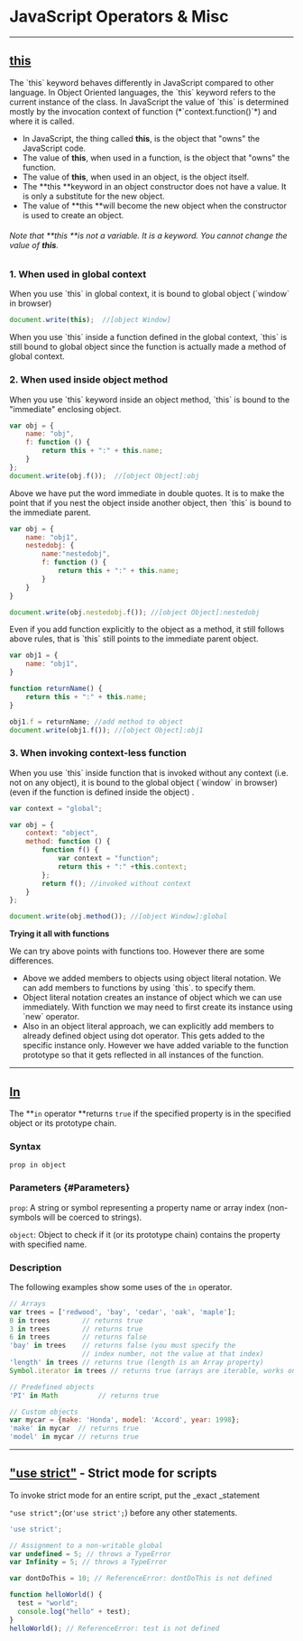 # JavaScript Operators & Misc

---

## [this](https://developer.mozilla.org/en-US/docs/Web/JavaScript/Reference/Operators/this)

The \`this\` keyword behaves differently in JavaScript compared to other language. In Object Oriented languages, the \`this\` keyword refers to the current instance of the class. In JavaScript the value of \`this\` is determined mostly by the invocation context of function \(\*\`context.function\(\)\`\*\) and where it is called.

* In JavaScript, the thing called **this**, is the object that "owns" the JavaScript code.
* The value of **this**, when used in a function, is the object that "owns" the function.
* The value of **this**, when used in an object, is the object itself.
* The **this **keyword in an object constructor does not have a value. It is only a substitute for the new object.
* The value of **this **will become the new object when the constructor is used to create an object.

###### Note that **this **is not a variable. It is a keyword. You cannot change the value of **this**.

### **1. When used in global context**

When you use \`this\` in global context, it is bound to global object \(\`window\` in browser\)

```js
document.write(this);  //[object Window]
```

When you use \`this\` inside a function defined in the global context, \`this\` is still bound to global object since the function is actually made a method of global context.

### **2. When used inside object method**

When you use \`this\` keyword inside an object method, \`this\` is bound to the "immediate" enclosing object.

```js
var obj = {
    name: "obj",
    f: function () {
        return this + ":" + this.name;
    }
};
document.write(obj.f());  //[object Object]:obj
```

Above we have put the word immediate in double quotes. It is to make the point that if you nest the object inside another object, then \`this\` is bound to the immediate parent.

```js
var obj = {
    name: "obj1",
    nestedobj: {
        name:"nestedobj",
        f: function () {
            return this + ":" + this.name;
        }
    }            
}

document.write(obj.nestedobj.f()); //[object Object]:nestedobj
```

Even if you add function explicitly to the object as a method, it still follows above rules, that is \`this\` still points to the immediate parent object.

```js
var obj1 = {
    name: "obj1",
}

function returnName() {
    return this + ":" + this.name;
}

obj1.f = returnName; //add method to object
document.write(obj1.f()); //[object Object]:obj1
```

### **3. When invoking context-less function**

When you use \`this\` inside function that is invoked without any context \(i.e. not on any object\), it is bound to the global object \(\`window\` in browser\) \(even if the function is defined inside the object\) .

```js
var context = "global";

var obj = {  
    context: "object",
    method: function () {                  
        function f() {
            var context = "function";
            return this + ":" +this.context; 
        };
        return f(); //invoked without context
    }
};

document.write(obj.method()); //[object Window]:global
```

**Trying it all with functions**

We can try above points with functions too. However there are some differences.

* Above we added members to objects using object literal notation. We can add members to functions by using \`this\`. to specify them.
* Object literal notation creates an instance of object which we can use immediately. With function we may need to first create its instance using \`new\` operator.
* Also in an object literal approach, we can explicitly add members to already defined object using dot operator. This gets added to the specific instance only. However we have added variable to the function prototype so that it gets reflected in all instances of the function.

---

## [In](https://developer.mozilla.org/en-US/docs/Web/JavaScript/Reference/Operators/in)

The **`in` operator **returns `true` if the specified property is in the specified object or its prototype chain.

### Syntax

```
prop in object
```

### Parameters {#Parameters}

`prop`: A string or symbol representing a property name or array index \(non-symbols will be coerced to strings\).

`object`: Object to check if it \(or its prototype chain\) contains the property with specified name.

### Description

The following examples show some uses of the `in` operator.

```js
// Arrays
var trees = ['redwood', 'bay', 'cedar', 'oak', 'maple'];
0 in trees        // returns true
3 in trees        // returns true
6 in trees        // returns false
'bay' in trees    // returns false (you must specify the 
                  // index number, not the value at that index)
'length' in trees // returns true (length is an Array property)
Symbol.iterator in trees // returns true (arrays are iterable, works only in ES2015+)

// Predefined objects
'PI' in Math          // returns true

// Custom objects
var mycar = {make: 'Honda', model: 'Accord', year: 1998};
'make' in mycar  // returns true
'model' in mycar // returns true
```

---

## ["use strict"](https://developer.mozilla.org/en-US/docs/Web/JavaScript/Reference/Strict_mode) - Strict mode for scripts

To invoke strict mode for an entire script, put the _exact _statement

`"use strict";`\(or`'use strict';`\) before any other statements.

```js
'use strict';

// Assignment to a non-writable global
var undefined = 5; // throws a TypeError
var Infinity = 5; // throws a TypeError

var dontDoThis = 10; // ReferenceError: dontDoThis is not defined

function helloWorld() {
  test = "world";
  console.log("hello" + test);
}
helloWorld(); // ReferenceError: test is not defined
```



